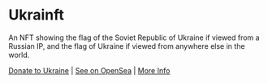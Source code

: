 # Ukrainft

An NFT showing the flag of the Soviet Republic of Ukraine if viewed from a Russian IP, and the flag of Ukraine if viewed from anywhere else in the world.

[Donate to Ukraine](https://twitter.com/Ukraine/status/1497594592438497282?s=20&t=Ok4vo90B1261nLFgolTweg) |
[See on OpenSea](https://opensea.io/assets/matic/0x1675deafaf1be7337afaf16287c17cb54071a9a9/0) |
[More Info](https://klingefjord.notion.site/klingefjord/Ukrainft-38ccfc572ec24c688db37e6c361e5fe9)
